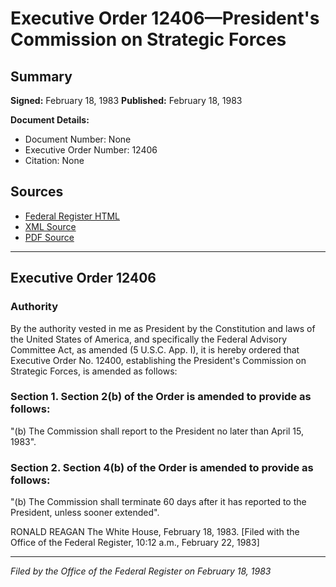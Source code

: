# Executive Order 12406—President's Commission on Strategic Forces

## Summary

**Signed:** February 18, 1983
**Published:** February 18, 1983

**Document Details:**
- Document Number: None
- Executive Order Number: 12406
- Citation: None

## Sources
- [Federal Register HTML](https://www.presidency.ucsb.edu/documents/executive-order-12406-presidents-commission-strategic-forces)
- [XML Source](None)
- [PDF Source](None)

---

## Executive Order 12406

### Authority

By the authority vested in me as President by the Constitution and laws of the United States of America, and specifically the Federal Advisory Committee Act, as amended (5 U.S.C. App. I), it is hereby ordered that Executive Order No. 12400, establishing the President's Commission on Strategic Forces, is amended as follows:
### Section 1. Section 2(b) of the Order is amended to provide as follows:

"(b) The Commission shall report to the President no later than April 15, 1983".

### Section 2. Section 4(b) of the Order is amended to provide as follows:

"(b) The Commission shall terminate 60 days after it has reported to the President, unless sooner extended".

RONALD REAGAN
The White House,
February 18, 1983.
[Filed with the Office of the Federal Register, 10:12 a.m., February 22, 1983]

---

*Filed by the Office of the Federal Register on February 18, 1983*

